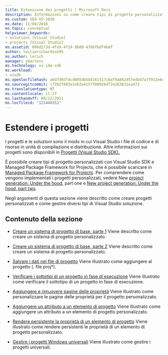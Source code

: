 ```yaml
---
title: Estensione dei progetti | Microsoft Docs
description: Informazioni su come creare tipi di progetto personalizzati in Visual Studio SDK e su come gestire diversi tipi di Visual Studio soluzioni.
ms.custom: SEO-VS-2020
ms.date: 11/04/2016
ms.topic: conceptual
helpviewer_keywords:
- solutions [Visual Studio]
- projects [Visual Studio]
ms.assetid: 096d273d-4fe9-4f24-9b00-470bfbdf4bdf
author: leslierichardson95
ms.author: lerich
manager: jmartens
ms.technology: vs-ide-sdk
ms.workload:
- vssdk
ms.openlocfilehash: a6d7d93f4cd805db5bd161517c0af9a862457edb47aff912e6eab0afa7de0dbf
ms.sourcegitcommit: c72b2f603e1eb3a4157f00926df2e263831ea472
ms.translationtype: MT
ms.contentlocale: it-IT
ms.lasthandoff: 08/12/2021
ms.locfileid: "121448351"
---
```

# <a name="extend-projects"></a>Estendere i progetti
I progetti e le soluzioni sono il modo in cui Visual Studio i file di codice e di risorse in unità di compilazione e distribuzione. Altre informazioni sui progetti sono disponibili in [Progetti (Visual Studio SDK).](../extensibility/extending-projects.md)

 È possibile creare tipi di progetto personalizzati con Visual Studio SDK e Managed Package Framework for Projects, che è possibile scaricare in [Managed Package Framework for Projects](https://github.com/tunnelvisionlabs/MPFProj10). Per comprendere come vengono implementati i progetti personalizzati, vedere New [project generation: Under the hood,](../extensibility/internals/new-project-generation-under-the-hood-part-one.md) part one e [New project generation: Under the hood, part two](../extensibility/internals/new-project-generation-under-the-hood-part-two.md).

 Negli argomenti di questa sezione viene descritto come creare progetti personalizzati e come gestire diversi tipi di Visual Studio soluzione.

## <a name="in-this-section"></a>Contenuto della sezione
- [Creare un sistema di progetto di base, parte 1](../extensibility/creating-a-basic-project-system-part-1.md) Viene descritto come creare un sistema di progetto personalizzato.

- [Creare un sistema di progetto di base, parte 2](../extensibility/creating-a-basic-project-system-part-2.md) Viene descritto come creare un sistema di progetto personalizzato.

- [Salvare i dati nei file di progetto](../extensibility/saving-data-in-project-files.md) Viene illustrato come aggiungere al progetto (<em>.</em> file proj*).

- [Verificare i sottotipi di un progetto in fase di esecuzione](../extensibility/verifying-subtypes-of-a-project-at-run-time.md) Viene illustrato come verificare il sottotipo di un progetto in fase di esecuzione.

- [Aggiungere e rimuovere pagine delle proprietà](../extensibility/adding-and-removing-property-pages.md) Viene illustrato come personalizzare le pagine delle proprietà per il progetto personalizzato.

- [Aggiungere un attributo a un elemento di progetto](../extensibility/adding-an-attribute-to-a-project-item.md) Viene illustrato come aggiungere un attributo a un elemento di progetto personalizzato.

- [Rendere persistente la proprietà di un elemento di progetto](../extensibility/persisting-the-property-of-a-project-item.md) Viene illustrato come rendere persistenti le proprietà di un elemento di progetto personalizzato.

- [Gestire i progetti Windows universali](../extensibility/managing-universal-windows-projects.md) Viene illustrato come gestire i progetti universali.
